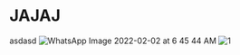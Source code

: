 # JAJAJ
asdasd
![WhatsApp Image 2022-02-02 at 6 45 44 AM](https://user-images.githubusercontent.com/110380160/182104243-33b48c14-eba2-4359-87d2-fa9f974090dc.jpeg)
![1](https://user-images.githubusercontent.com/110380160/182105320-66247199-83f9-47ac-bcc0-7bee6bf98015.jpg)
